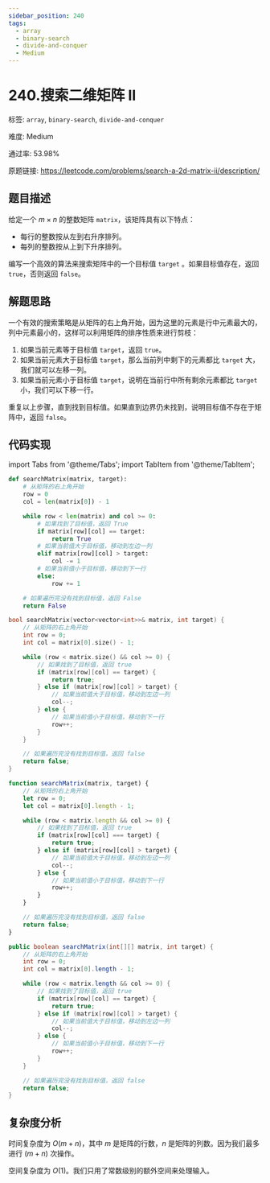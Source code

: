 ```yaml
---
sidebar_position: 240
tags:
  - array
  - binary-search
  - divide-and-conquer
  - Medium
---
```


# 240.搜索二维矩阵 II

标签: `array`, `binary-search`, `divide-and-conquer`

难度: Medium

通过率: 53.98%

原题链接: https://leetcode.com/problems/search-a-2d-matrix-ii/description/

## 题目描述
给定一个 $m \times n$ 的整数矩阵 `matrix`，该矩阵具有以下特点：

- 每行的整数按从左到右升序排列。
- 每列的整数按从上到下升序排列。

编写一个高效的算法来搜索矩阵中的一个目标值 `target` 。如果目标值存在，返回 `true`，否则返回 `false`。

## 解题思路
一个有效的搜索策略是从矩阵的右上角开始，因为这里的元素是行中元素最大的，列中元素最小的，这样可以利用矩阵的排序性质来进行剪枝：

1. 如果当前元素等于目标值 `target`，返回 `true`。
2. 如果当前元素大于目标值 `target`，那么当前列中剩下的元素都比 `target` 大，我们就可以左移一列。 
3. 如果当前元素小于目标值 `target`，说明在当前行中所有剩余元素都比 `target` 小，我们可以下移一行。

重复以上步骤，直到找到目标值。如果直到边界仍未找到，说明目标值不存在于矩阵中，返回 `false`。

## 代码实现
import Tabs from '@theme/Tabs';
import TabItem from '@theme/TabItem';

<Tabs>
<TabItem value="python" label="Python">

```python
def searchMatrix(matrix, target):
    # 从矩阵的右上角开始
    row = 0
    col = len(matrix[0]) - 1

    while row < len(matrix) and col >= 0:
        # 如果找到了目标值，返回 True
        if matrix[row][col] == target:
            return True
        # 如果当前值大于目标值，移动到左边一列
        elif matrix[row][col] > target:
            col -= 1
        # 如果当前值小于目标值，移动到下一行
        else:
            row += 1

    # 如果遍历完没有找到目标值，返回 False
    return False

```

</TabItem>
<TabItem value="cpp" label="C++">

```cpp
bool searchMatrix(vector<vector<int>>& matrix, int target) {
    // 从矩阵的右上角开始
    int row = 0;
    int col = matrix[0].size() - 1;

    while (row < matrix.size() && col >= 0) {
        // 如果找到了目标值，返回 true
        if (matrix[row][col] == target) {
            return true;
        } else if (matrix[row][col] > target) {
            // 如果当前值大于目标值，移动到左边一列
            col--;
        } else {
            // 如果当前值小于目标值，移动到下一行
            row++;
        }
    }

    // 如果遍历完没有找到目标值，返回 false
    return false;
}
```

</TabItem>
<TabItem value="javascript" label="JavaScript">

```javascript
function searchMatrix(matrix, target) {
    // 从矩阵的右上角开始
    let row = 0;
    let col = matrix[0].length - 1;

    while (row < matrix.length && col >= 0) {
        // 如果找到了目标值，返回 true
        if (matrix[row][col] === target) {
            return true;
        } else if (matrix[row][col] > target) {
            // 如果当前值大于目标值，移动到左边一列
            col--;
        } else {
            // 如果当前值小于目标值，移动到下一行
            row++;
        }
    }

    // 如果遍历完没有找到目标值，返回 false
    return false;
}
```

</TabItem>
<TabItem value="java" label="Java">

```java
public boolean searchMatrix(int[][] matrix, int target) {
    // 从矩阵的右上角开始
    int row = 0;
    int col = matrix[0].length - 1;

    while (row < matrix.length && col >= 0) {
        // 如果找到了目标值，返回 true
        if (matrix[row][col] == target) {
            return true;
        } else if (matrix[row][col] > target) {
            // 如果当前值大于目标值，移动到左边一列
            col--;
        } else {
            // 如果当前值小于目标值，移动到下一行
            row++;
        }
    }

    // 如果遍历完没有找到目标值，返回 false
    return false;
}
```

</TabItem>
</Tabs>

## 复杂度分析
时间复杂度为 $O(m + n)$，其中 $m$ 是矩阵的行数，$n$ 是矩阵的列数。因为我们最多进行 $(m + n)$ 次操作。  
  
空间复杂度为 $O(1)$。我们只用了常数级别的额外空间来处理输入。
